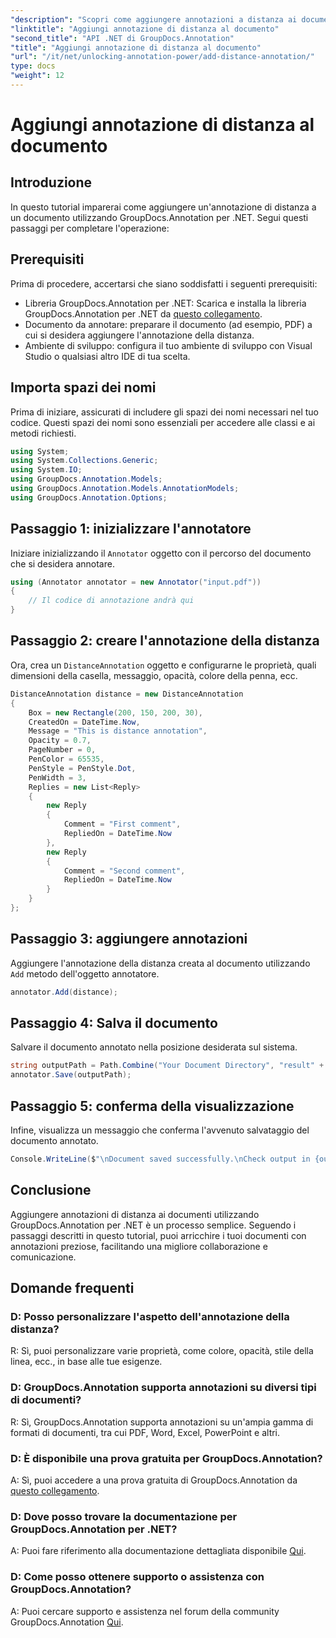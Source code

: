 ```yaml
---
"description": "Scopri come aggiungere annotazioni a distanza ai documenti utilizzando GroupDocs.Annotation per .NET. Migliora la collaborazione e la comunicazione senza sforzo."
"linktitle": "Aggiungi annotazione di distanza al documento"
"second_title": "API .NET di GroupDocs.Annotation"
"title": "Aggiungi annotazione di distanza al documento"
"url": "/it/net/unlocking-annotation-power/add-distance-annotation/"
type: docs
"weight": 12
---
```


# Aggiungi annotazione di distanza al documento

## Introduzione
In questo tutorial imparerai come aggiungere un'annotazione di distanza a un documento utilizzando GroupDocs.Annotation per .NET. Segui questi passaggi per completare l'operazione:
## Prerequisiti

Prima di procedere, accertarsi che siano soddisfatti i seguenti prerequisiti:

- Libreria GroupDocs.Annotation per .NET: Scarica e installa la libreria GroupDocs.Annotation per .NET da [questo collegamento](https://releases.groupdocs.com/annotation/net/).
- Documento da annotare: preparare il documento (ad esempio, PDF) a cui si desidera aggiungere l'annotazione della distanza.
- Ambiente di sviluppo: configura il tuo ambiente di sviluppo con Visual Studio o qualsiasi altro IDE di tua scelta.

## Importa spazi dei nomi

Prima di iniziare, assicurati di includere gli spazi dei nomi necessari nel tuo codice. Questi spazi dei nomi sono essenziali per accedere alle classi e ai metodi richiesti.

```csharp
using System;
using System.Collections.Generic;
using System.IO;
using GroupDocs.Annotation.Models;
using GroupDocs.Annotation.Models.AnnotationModels;
using GroupDocs.Annotation.Options;
```


## Passaggio 1: inizializzare l'annotatore

Iniziare inizializzando il `Annotator` oggetto con il percorso del documento che si desidera annotare.

```csharp
using (Annotator annotator = new Annotator("input.pdf"))
{
    // Il codice di annotazione andrà qui
}
```

## Passaggio 2: creare l'annotazione della distanza

Ora, crea un `DistanceAnnotation` oggetto e configurarne le proprietà, quali dimensioni della casella, messaggio, opacità, colore della penna, ecc.

```csharp
DistanceAnnotation distance = new DistanceAnnotation
{
    Box = new Rectangle(200, 150, 200, 30),
    CreatedOn = DateTime.Now,
    Message = "This is distance annotation",
    Opacity = 0.7,
    PageNumber = 0,
    PenColor = 65535,
    PenStyle = PenStyle.Dot,
    PenWidth = 3,
    Replies = new List<Reply>
    {
        new Reply
        {
            Comment = "First comment",
            RepliedOn = DateTime.Now
        },
        new Reply
        {
            Comment = "Second comment",
            RepliedOn = DateTime.Now
        }
    }
};
```

## Passaggio 3: aggiungere annotazioni

Aggiungere l'annotazione della distanza creata al documento utilizzando `Add` metodo dell'oggetto annotatore.

```csharp
annotator.Add(distance);
```

## Passaggio 4: Salva il documento

Salvare il documento annotato nella posizione desiderata sul sistema.

```csharp
string outputPath = Path.Combine("Your Document Directory", "result" + Path.GetExtension("input.pdf"));
annotator.Save(outputPath);
```

## Passaggio 5: conferma della visualizzazione

Infine, visualizza un messaggio che conferma l'avvenuto salvataggio del documento annotato.

```csharp
Console.WriteLine($"\nDocument saved successfully.\nCheck output in {outputPath}.");
```

## Conclusione

Aggiungere annotazioni di distanza ai documenti utilizzando GroupDocs.Annotation per .NET è un processo semplice. Seguendo i passaggi descritti in questo tutorial, puoi arricchire i tuoi documenti con annotazioni preziose, facilitando una migliore collaborazione e comunicazione.

## Domande frequenti

### D: Posso personalizzare l'aspetto dell'annotazione della distanza?

R: Sì, puoi personalizzare varie proprietà, come colore, opacità, stile della linea, ecc., in base alle tue esigenze.

### D: GroupDocs.Annotation supporta annotazioni su diversi tipi di documenti?

R: Sì, GroupDocs.Annotation supporta annotazioni su un'ampia gamma di formati di documenti, tra cui PDF, Word, Excel, PowerPoint e altri.

### D: È disponibile una prova gratuita per GroupDocs.Annotation?

A: Sì, puoi accedere a una prova gratuita di GroupDocs.Annotation da [questo collegamento](https://releases.groupdocs.com/).

### D: Dove posso trovare la documentazione per GroupDocs.Annotation per .NET?

A: Puoi fare riferimento alla documentazione dettagliata disponibile [Qui](https://tutorials.groupdocs.com/annotation/net/).

### D: Come posso ottenere supporto o assistenza con GroupDocs.Annotation?

A: Puoi cercare supporto e assistenza nel forum della community GroupDocs.Annotation [Qui](https://forum.groupdocs.com/c/annotation/10).